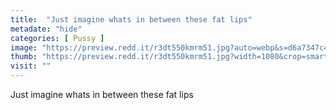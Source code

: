 ```yaml
---
title:  "Just imagine whats in between these fat lips"
metadate: "hide"
categories: [ Pussy ]
image: "https://preview.redd.it/r3dt550kmrm51.jpg?auto=webp&s=d6a7347c4419fea74de642d5d359f15bd88f5882"
thumb: "https://preview.redd.it/r3dt550kmrm51.jpg?width=1080&crop=smart&auto=webp&s=88da7fa954979cfc37a0feeab879effd10cbe23e"
visit: ""
---
```

Just imagine whats in between these fat lips
